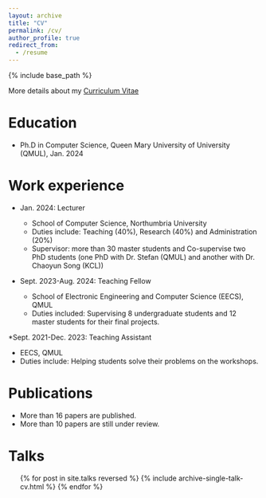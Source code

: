 ```yaml
---
layout: archive
title: "CV"
permalink: /cv/
author_profile: true
redirect_from:
  - /resume
---
```


{% include base_path %}

More details about my <a href="https://zz2020zz.github.io//tree/master/files//ZhaoCV.pdf"> Curriculum Vitae </a>

Education
======
* Ph.D in Computer Science, Queen Mary University of University (QMUL), Jan. 2024

Work experience
======
* Jan. 2024: Lecturer
  * School of Computer Science, Northumbria University
  * Duties include: Teaching (40%), Research (40%) and Administration (20%)
  * Supervisor: more than 30 master students and Co-supervise two PhD students (one PhD with Dr. Stefan (QMUL) and another with Dr. Chaoyun Song (KCL))

* Sept. 2023-Aug. 2024: Teaching Fellow
  * School of Electronic Engineering and Computer Science (EECS), QMUL
  * Duties included: Supervising 8 undergraduate students and 12 master students for their final projects.

*Sept. 2021-Dec. 2023: Teaching Assistant
  * EECS, QMUL
  * Duties include: Helping students solve their problems on the workshops.
  
Publications
======
* More than 16 papers are published.
* More than 10 papers are still under review.
  
Talks
======
  <ul>{% for post in site.talks reversed %}
    {% include archive-single-talk-cv.html  %}
  {% endfor %}</ul>
  
